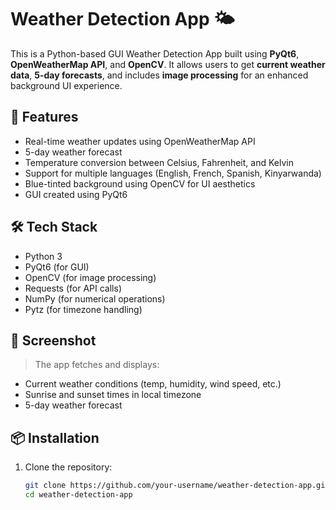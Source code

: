 # Weather Detection App 🌤️

This is a Python-based GUI Weather Detection App built using **PyQt6**, **OpenWeatherMap API**, and **OpenCV**. It allows users to get **current weather data**, **5-day forecasts**, and includes **image processing** for an enhanced background UI experience.

## 🔧 Features

- Real-time weather updates using OpenWeatherMap API
- 5-day weather forecast
- Temperature conversion between Celsius, Fahrenheit, and Kelvin
- Support for multiple languages (English, French, Spanish, Kinyarwanda)
- Blue-tinted background using OpenCV for UI aesthetics
- GUI created using PyQt6

## 🛠️ Tech Stack

- Python 3
- PyQt6 (for GUI)
- OpenCV (for image processing)
- Requests (for API calls)
- NumPy (for numerical operations)
- Pytz (for timezone handling)

## 📸 Screenshot

> The app fetches and displays:
- Current weather conditions (temp, humidity, wind speed, etc.)
- Sunrise and sunset times in local timezone
- 5-day weather forecast

## 📦 Installation

1. Clone the repository:
   ```bash
   git clone https://github.com/your-username/weather-detection-app.git
   cd weather-detection-app
